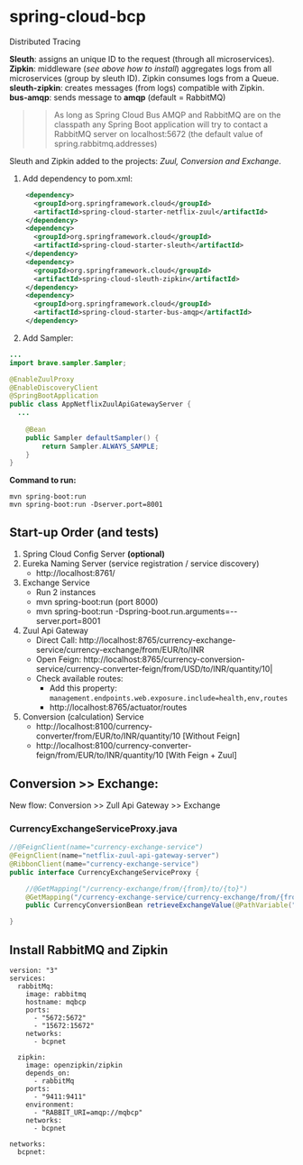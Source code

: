 # spring-cloud-bcp
Distributed Tracing

**Sleuth**: assigns an unique ID to the request (through all microservices).  
**Zipkin**: middleware (*see above how to install*) aggregates logs from all microservices (group by sleuth ID). Zipkin consumes logs from a Queue.  
**sleuth-zipkin**: creates messages (from logs) compatible with Zipkin.  
**bus-amqp**: sends message to **amqp** (default = RabbitMQ)

>>As long as Spring Cloud Bus AMQP and RabbitMQ are on the classpath any Spring Boot application will try to contact a RabbitMQ server on localhost:5672 (the default value of spring.rabbitmq.addresses)

Sleuth and Zipkin added to the projects: *Zuul, Conversion and Exchange*.  

1. Add dependency to pom.xml:  
  ```xml
      <dependency>
        <groupId>org.springframework.cloud</groupId>
        <artifactId>spring-cloud-starter-netflix-zuul</artifactId>
      </dependency>
      <dependency>
        <groupId>org.springframework.cloud</groupId>
        <artifactId>spring-cloud-starter-sleuth</artifactId>
      </dependency>
      <dependency>
        <groupId>org.springframework.cloud</groupId>
        <artifactId>spring-cloud-sleuth-zipkin</artifactId>
      </dependency>
      <dependency>
        <groupId>org.springframework.cloud</groupId>
        <artifactId>spring-cloud-starter-bus-amqp</artifactId>
      </dependency>
  ```
2. Add Sampler:

```java
...
import brave.sampler.Sampler;

@EnableZuulProxy
@EnableDiscoveryClient
@SpringBootApplication
public class AppNetflixZuulApiGatewayServer {
  ...
  
	@Bean
	public Sampler defaultSampler() {
		return Sampler.ALWAYS_SAMPLE;
	}
}
```

**Command to run:**
```
mvn spring-boot:run 
mvn spring-boot:run -Dserver.port=8001
```

## Start-up Order (and tests)

1. Spring Cloud Config Server **(optional)**
1. Eureka Naming Server (service registration / service discovery)
    * http://localhost:8761/
1. Exchange Service
    * Run 2 instances
    * mvn spring-boot:run (port 8000)
    * mvn spring-boot:run -Dspring-boot.run.arguments=--server.port=8001
1. Zuul Api Gateway
    * Direct Call: http://localhost:8765/currency-exchange-service/currency-exchange/from/EUR/to/INR 
    * Open Feign: http://localhost:8765/currency-conversion-service/currency-converter-feign/from/USD/to/INR/quantity/10|
    * Check available routes:
      * Add this property: `management.endpoints.web.exposure.include=health,env,routes`
      * http://localhost:8765/actuator/routes
1. Conversion (calculation) Service
    * http://localhost:8100/currency-converter/from/EUR/to/INR/quantity/10 [Without Feign]
    * http://localhost:8100/currency-converter-feign/from/EUR/to/INR/quantity/10 [With Feign + Zuul]


## Conversion >> Exchange:

New flow: Conversion >> Zull Api Gateway >> Exchange

### CurrencyExchangeServiceProxy.java
```java
//@FeignClient(name="currency-exchange-service")
@FeignClient(name="netflix-zuul-api-gateway-server")
@RibbonClient(name="currency-exchange-service")
public interface CurrencyExchangeServiceProxy {

    //@GetMapping("/currency-exchange/from/{from}/to/{to}")
    @GetMapping("/currency-exchange-service/currency-exchange/from/{from}/to/{to}")
    public CurrencyConversionBean retrieveExchangeValue(@PathVariable("from") String from, @PathVariable("to") String to);

}
```
## Install RabbitMQ and Zipkin

```docker
version: "3"
services:
  rabbitMq:
    image: rabbitmq
    hostname: mqbcp
    ports:
      - "5672:5672"
      - "15672:15672"
    networks:
      - bcpnet

  zipkin:
    image: openzipkin/zipkin
    depends_on:
      - rabbitMq
    ports:
      - "9411:9411"
    environment:
      - "RABBIT_URI=amqp://mqbcp"
    networks:
      - bcpnet

networks:
  bcpnet:

```